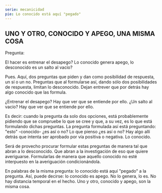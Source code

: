```yaml
---
serie: mecanicidad
pie: Lo conocido está aquí "pegado"
---
```


## UNO Y OTRO, CONOCIDO Y APEGO, UNA MISMA COSA

Pregunta:

El hacer es entrenar el desapego? Lo conocido genera apego, lo desconocido es un salto al vacío?

Pues. Aquí, dos preguntas que piden y dan como posibilidad de respuesta, un sí o un no. Preguntas que al formularse así, dando sólo dos posibilidades de respuesta, limitan lo desconocido. Dejan entrever que por detrás hay algo conocido que las formula.

¿Entrenar el desapego? Hay que ver que se entiende por ello. ¿Un salto al vacío? Hay que ver que se entiende por ello.

Es decir: cuando la pregunta da solo dos opciones, está probablemente pidiendo que se compruebe lo que se cree y que, a su vez, es lo que está formulando dichas preguntas. La pregunta formulada así está preguntando: "esto" -conocido- ¿es así o no? Lo que pienso ¿es así o no? Hay algo allí detrás que intenta ser aprobado por vía positiva o negativa. Lo conocido.

Será de provecho procurar formular estas preguntas de manera tal que abran a lo desconocido. Que abran a la investigación de eso que quiere averiguarse. Formularlas de manera que aquello conocido no esté interpuesto en la averiguación condicionándola.

En palabras de la misma pregunta: lo conocido está aquí "pegado" a la pregunta. Así, puede decirse: lo conocido es apego. No lo genera, lo es. No hay distancia temporal en el hecho. Uno y otro, conocido y apego, son la misma cosa.
